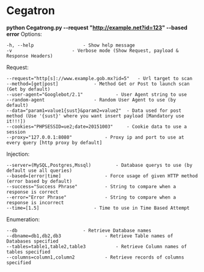 # Cegatron
<b>python Cegatrong.py --request "http://example.net?id=123" --based error</b>
Options:

	-h, --help					- Show help message
	-v 						- Verbose mode (Show Request, payload & Response Headers)

Request:

	--request="http[s]://www.example.gob.mx?id=5"	- Url target to scan
	--method=[get|post]				- Method Get or Post to launch scan (Get by default)
	--user-agent="Googlebot/2.1"			- User Agent string to use
	--random-agent					- Random User Agent to use (by default)
	--data="param1=value1{sust}&param2=value2"	- Data used for post method (Use '{sust}' where you want insert payload [Mandatory use it!!!])
	--cookies="PHPSESSID=ue2;date=20151003"		- Cookie data to use a session
	--proxy="127.0.0.1:8080"			- Proxy ip and port to use at every query [http proxy by default]

Injection:

	--server=(MySQL,Postgres,Mssql)			- Database querys to use (by default use all queries)
	--based=[error|time]				- Force usage of given HTTP method (error based by default)
	--success="Success Phrase"			- String to compare when a response is correct
	--error="Error Phrase"				- String to compare when a response is incorrect
	--time=[1.5]					- Time to use in Time Based Attempt

Enumeration:

	--db 						- Retrieve Database names
	--dbname=db1,db2,db3				- Retrieve Table names of Databases specified
	--tables=table1,table2,table3			- Retrieve Column names of tables specified
	--columns=column1,column2			- Retrieve records of columns specified
